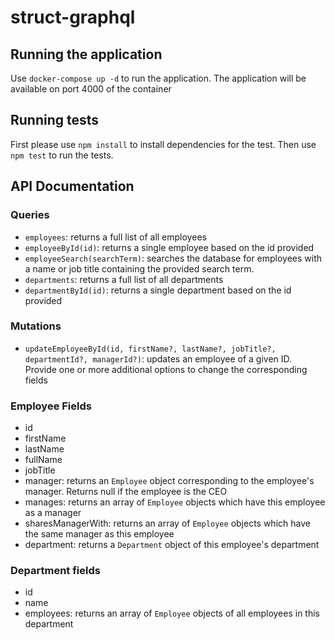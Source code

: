 # struct-graphql

## Running the application
Use `docker-compose up -d` to run the application. The application will be available on port 4000 of the container

## Running tests
First please use `npm install` to install dependencies for the test.
Then use `npm test` to run the tests.

## API Documentation
### Queries
- `employees`: returns a full list of all employees
- `employeeById(id)`: returns a single employee based on the id provided
- `employeeSearch(searchTerm)`: searches the database for employees with a name or job title containing the provided search term.
- `departments`: returns a full list of all departments
- `departmentById(id)`: returns a single department based on the id provided
### Mutations
- `updateEmployeeById(id, firstName?, lastName?, jobTitle?, departmentId?, managerId?)`: updates an employee of a given ID. Provide one or more additional options to change the corresponding fields
### Employee Fields
- id
- firstName
- lastName
- fullName
- jobTitle
- manager: returns an `Employee` object corresponding to the employee's manager. Returns null if the employee is the CEO
- manages: returns an array of `Employee` objects which have this employee as a manager
- sharesManagerWith: returns an array of `Employee` objects which have the same manager as this employee
- department: returns a `Department` object of this employee's department
### Department fields
- id
- name
- employees: returns an array of `Employee` objects of all employees in this department


